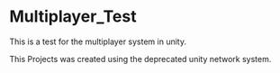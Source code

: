 # Multiplayer_Test
 This is a test for the multiplayer system in unity.
 
 This Projects was created using the deprecated unity network system.
